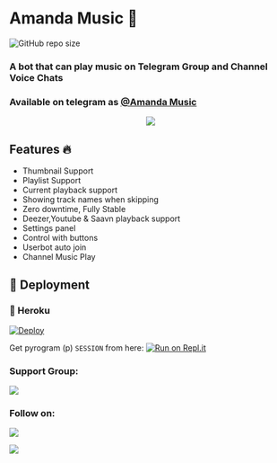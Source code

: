 <h1 align="centre">Amanda Music 🎵</h1>  

![GitHub repo size](https://img.shields.io/github/repo-size/TR-TECH-GUIDE/Amanda-Music?label=Repo%20Size)

### A bot that can play music on Telegram Group and Channel Voice Chats
### Available on telegram as [@Amanda Music](http://t.me/TheAmandaMusicbot)

<p align="center">
  <img src="https://telegra.ph/file/e8f3eedc2f4a286a9fe7e.jpg">
</p>

<h2> Features 🔥 </h2>

- Thumbnail Support
- Playlist Support
- Current playback support
- Showing track names when skipping
- Zero downtime, Fully Stable
- Deezer,Youtube & Saavn playback support
- Settings panel
- Control with buttons
- Userbot auto join
- Channel Music Play

## 🚀 Deployment

### 💜 Heroku

[![Deploy](https://www.herokucdn.com/deploy/button.svg)](https://heroku.com/deploy)

Get pyrogram (p)  `SESSION` from here:
[![Run on Repl.it](https://repl.it/badge/github/SpEcHiDe/GenerateStringSession)](https://replit.com/@PDTharukRenuja/Pyrogram-String-Session)

### Support Group:
<a href="https://t.me/trtechguide"><img src="https://trtechguide.files.wordpress.com/2021/07/untitled-design-2.png"></a>

### Follow on:
<p align="left">
<a href="https://github.com/TR-TECH-GUIDE"><img src="https://img.shields.io/badge/GitHub-Follow%20on%20GitHub-inactive.svg?logo=github"></a>
</p>
<p align="left">
<a href="https://trtechguide.wordpress.com"><img src="https://img.shields.io/badge/Wordpress-Follow%20on%20Wordpress-informational.svg?logo=wordpress"></a>
</p>
